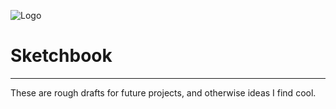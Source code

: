 ![Logo](https://i.imgur.com/PyKLAe7.png)

# Sketchbook
----
These are rough drafts for future projects, and otherwise ideas I find cool.
